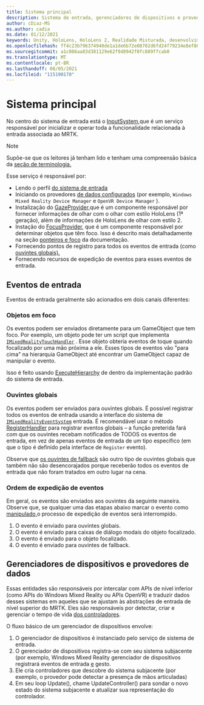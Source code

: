 ```yaml
---
title: Sistema principal
description: Sistema de entrada, gerenciadores de dispositivos e provedores de dados no MRTK
author: cDiaz-MS
ms.author: cadia
ms.date: 01/12/2021
keywords: Unity, HoloLens, HoloLens 2, Realidade Misturada, desenvolvimento, MRTK, Eventos
ms.openlocfilehash: ff4c23b796374940de1a1de6b72e08702d6fd24f79234e8ef80dc1210d13d103
ms.sourcegitcommit: a1c086aa83d381129e62f9d8942f0fc889ffcab0
ms.translationtype: MT
ms.contentlocale: pt-BR
ms.lasthandoff: 08/05/2021
ms.locfileid: "115190170"
---
```

# <a name="core-system"></a>Sistema principal

No centro do sistema de entrada está o [InputSystem,](../features/input/overview.md)que é um serviço responsável por inicializar e operar toda a funcionalidade relacionada à entrada associada ao MRTK.

> [!NOTE]
> Supõe-se que os leitores já tenham lido e tenham uma compreensão básica da [seção de terminologia.](terminology.md)

Esse serviço é responsável por:

- Lendo o perfil [do sistema de entrada](../configuration/mixed-reality-configuration-guide.md#input-system-settings)
- Iniciando os provedores [de dados configurados](../features/input/input-providers.md) (por exemplo, `Windows Mixed Reality Device Manager` e `OpenVR Device Manager` ).
- Instalização do [GazeProvider,](xref:Microsoft.MixedReality.Toolkit.Input.IMixedRealityGazeProvider)que é um componente responsável por fornecer informações de olhar com o olhar com estilo HoloLens (1ª geração), além de informações de HoloLens de olhar com estilo 2.
- Instação do [FocusProvider](xref:Microsoft.MixedReality.Toolkit.Input.IMixedRealityFocusProvider), que é um componente responsável por determinar objetos que têm foco. Isso é descrito mais detalhadamente na seção [ponteiros e foco](controllers-pointers-and-focus.md#pointers-and-focus) da documentação.
- Fornecendo pontos de registro para todos os eventos de entrada (como [ouvintes globais).](#global-listeners)
- Fornecendo recursos de expedição de eventos para esses eventos de entrada.

## <a name="input-events"></a>Eventos de entrada

Eventos de entrada geralmente são acionados em dois canais diferentes:

### <a name="objects-in-focus"></a>Objetos em foco

Os eventos podem ser enviados diretamente para um GameObject que tem foco. Por exemplo, um objeto pode ter um script que implementa [`IMixedRealityTouchHandler`](xref:Microsoft.MixedReality.Toolkit.Input.IMixedRealityTouchHandler) .
Esse objeto obteria eventos de toque quando focalizado por uma mão próxima a ele. Esses tipos de eventos vão "para cima" na hierarquia GameObject até encontrar um GameObject capaz de manipular o evento.

Isso é feito usando [ExecuteHierarchy](https://docs.unity3d.com/ScriptReference/EventSystems.ExecuteEvents.ExecuteHierarchy.html) de dentro da implementação padrão do sistema de entrada.

### <a name="global-listeners"></a>Ouvintes globais

Os eventos podem ser enviados para ouvintes globais. É possível registrar todos os eventos de entrada usando a interface do sistema de [`IMixedRealityEventSystem`](xref:Microsoft.MixedReality.Toolkit.IMixedRealityEventSystem) entrada. É recomendável usar o método [RegisterHandler](xref:Microsoft.MixedReality.Toolkit.IMixedRealityEventSystem.RegisterHandler%2A) para registrar eventos globais – a função preterida fará com que os ouvintes recebam notificados de TODOS os eventos de entrada, em vez de apenas eventos de entrada de um tipo específico (em que o tipo é definido pela interface de `Register` evento).

Observe que [os ouvintes de fallback](xref:Microsoft.MixedReality.Toolkit.Input.MixedRealityInputSystem.PushFallbackInputHandler%2A) são outro tipo de ouvintes globais que também não são desencorajados porque receberão todos os eventos de entrada que não foram tratados em outro lugar na cena.

### <a name="order-of-event-dispatch"></a>Ordem de expedição de eventos

Em geral, os eventos são enviados aos ouvintes da seguinte maneira. Observe que, se qualquer uma das etapas abaixo marcar o evento como [manipulado,](https://docs.unity3d.com/ScriptReference/EventSystems.AbstractEventData-used.html)o processo de expedição de eventos será interrompido.

1. O evento é enviado para ouvintes globais.
2. O evento é enviado para caixas de diálogo modais do objeto focalizado.
3. O evento é enviado para o objeto focalizado.
4. O evento é enviado para ouvintes de fallback.

## <a name="device-managers-and-data-providers"></a>Gerenciadores de dispositivos e provedores de dados

Essas entidades são responsáveis por intercalar com APIs de nível inferior (como APIs do Windows Mixed Reality ou APIs OpenVR) e traduzir dados desses sistemas em aqueles que se ajustam às abstrações de entrada de nível superior do MRTK. Eles são responsáveis por detectar, criar e gerenciar o tempo de vida [dos controladores](controllers-pointers-and-focus.md#controllers).

O fluxo básico de um gerenciador de dispositivos envolve:

1. O gerenciador de dispositivos é instanciado pelo serviço de sistema de entrada.
2. O gerenciador de dispositivos registra-se com seu sistema subjacente (por [](../features/input/input-events.md) exemplo, Windows Mixed Reality gerenciador de dispositivos registrará eventos de entrada [e](../features/input/gestures.md#gesture-events) gesto.
3. Ele cria controladores que descobre do sistema subjacente (por exemplo, o provedor pode detectar a presença de mãos articuladas)
4. Em seu loop Update(), chame UpdateController() para sondar o novo estado do sistema subjacente e atualizar sua representação do controlador.
